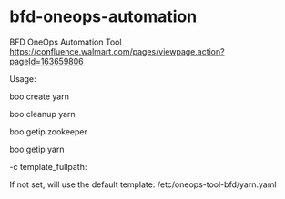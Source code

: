 # bfd-oneops-automation
BFD OneOps Automation Tool
https://confluence.walmart.com/pages/viewpage.action?pageId=163659806

Usage:

boo create yarn

boo cleanup yarn

boo getip zookeeper

boo getip yarn


-c template_fullpath:

If not set, will use the default template: /etc/oneops-tool-bfd/yarn.yaml
